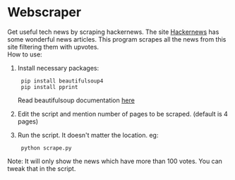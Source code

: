 

# Webscraper
Get useful tech news by scraping hackernews.
The site [Hackernews](https://news.ycombinator.com/news) has some wonderful news articles. This program scrapes all the news from this site filtering them with upvotes.<br>
How to use:
1. Install necessary packages:

		pip install beautifulsoup4
		pip install pprint
	Read beautifulsoup documentation [here](https://www.crummy.com/software/BeautifulSoup/bs4/doc/)
2. Edit the script and mention number of pages to be scraped. (default is 4 pages)
3. Run the script. It doesn't matter the location.
eg:

		python scrape.py
Note: It will only show the news which have more than 100 votes. You can tweak that in the script.
